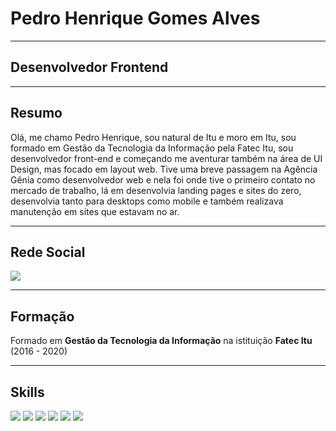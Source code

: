 # Pedro Henrique Gomes Alves
___________________________________________

## Desenvolvedor Frontend

___________________________________________

## Resumo

Olá, me chamo Pedro Henrique, sou natural de Itu e moro em Itu, sou formado em Gestão da Tecnologia da Informação pela Fatec Itu, sou desenvolvedor front-end e começando me aventurar também na área de UI Design, mas focado em layout web.
Tive uma breve passagem na Agência Gênia como desenvolvedor web e nela foi onde tive o primeiro contato no mercado de trabalho, lá em desenvolvia landing pages e sites do zero, desenvolvia tanto para desktops como mobile e também realizava manutenção em sites que estavam no ar.

___________________________________________

## Rede Social

<a href='https://www.linkedin.com/in/alves-phga/'> <img src="https://img.shields.io/badge/linkedin-%230077B5.svg?&style=for-the-badge&logo=linkedin&logoColor=white" /> </a>
___________________________________________

## Formação
Formado em <strong>Gestão da Tecnologia da Informação</strong> na istituição <strong>Fatec Itu</strong> (2016 - 2020)

___________________________________________

## Skills

<img src="https://img.shields.io/badge/html5%20-%23E34F26.svg?&style=for-the-badge&logo=html5&logoColor=white"> <img src="https://img.shields.io/badge/css3%20-%231572B6.svg?&style=for-the-badge&logo=css3&logoColor=white"/> <img src='https://img.shields.io/badge/Sass-CC6699?style=for-the-badge&logo=sass&logoColor=white'/> <img src="https://img.shields.io/badge/javascript%20-%23323330.svg?&style=for-the-badge&logo=javascript&logoColor=%23F7DF1E"/> <img src='https://img.shields.io/badge/TypeScript-007ACC?style=for-the-badge&logo=typescript&logoColor=white'/> <img src='https://img.shields.io/badge/React-20232A?style=for-the-badge&logo=react&logoColor=61DAFB'/>
